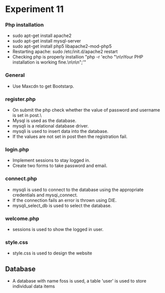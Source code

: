 # Experiment 11 

### Php installation

* sudo apt-get install apache2
* sudo apt-get install mysql-server
* sudo apt-get install php5 libapache2-mod-php5
* Restarting apache: sudo /etc/init.d/apache2 restart
* Checking php is properly installion "php -r 'echo "\n\nYour PHP installation is working fine.\n\n\n";'"


### General

* Use Maxcdn to get Bootstarp.


### register.php

* On submit the php  check whether the value of  password and username is set in post.\
* Mysql is used as the database.
* mysqli is a relational database driver.
* mysqli is used to insert data into the database.
* If the values are not set in post then the registration fail.


### login.php

* Implement sessions to stay logged in.
* Create two forms to take password and email.

### connect.php

* mysqli is used to connect to the database using the appropriate credentials and mysqi_connect.
* If the connection fails an error is thrown using DIE.
* mysqli_select_db is used to select the database.

### welcome.php

* sessions is used to show the logged in user.

### style.css

* style.css is used to design the website


## Database

* A database with name foss is used, a table 'user' is used to store individual data items



